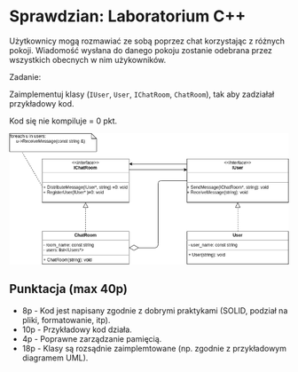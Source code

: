 
# Sprawdzian: Laboratorium C++  

Użytkownicy mogą rozmawiać ze sobą poprzez chat korzystając z różnych pokoji.
Wiadomość wysłana do danego pokoju zostanie odebrana przez wszystkich obecnych w nim użykowników.


Zadanie:

Zaimplementuj klasy (`IUser`, `User`, `IChatRoom`, `ChatRoom`), tak aby zadziałał przykładowy kod.

Kod się nie kompiluje = 0 pkt.

![UML Diagram](uml_mediator_pattern.png "Img Text")


## Punktacja (max 40p)

 * 8p - Kod jest napisany zgodnie z dobrymi praktykami (SOLID, podział na pliki, formatowanie, itp).
 * 10p - Przykładowy kod działa.
 * 4p - Poprawne zarządzanie pamięcią.
 * 18p - Klasy są rozsądnie zaimplemtowane (np. zgodnie z przykładowym diagramem UML).
